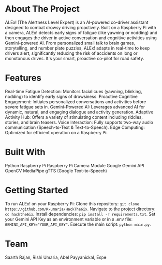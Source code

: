 # About The Project
ALEx! (The Alertness Level Expert) is an AI-powered co-driver assistant designed to combat drowsy driving proactively. Built on a Raspberry Pi with a camera, ALEx! detects early signs of fatigue (like yawning or nodding) and then engages the driver in active conversation and cognitive activities using Gemini-powered AI. From personalized small talk to brain games, storytelling, and number plate puzzles, ALEx! adapts in real-time to keep drivers alert, significantly reducing the risk of accidents on long or monotonous drives. It's your smart, proactive co-pilot for road safety.

# Features
Real-time Fatigue Detection: Monitors facial cues (yawning, blinking, nodding) to identify early signs of drowsiness.
Proactive Cognitive Engagement: Initiates personalized conversations and activities before severe fatigue sets in.
Gemini-Powered AI: Leverages advanced AI for dynamic, natural, and engaging dialogue and activity generation.
Adaptive Activity Hub: Offers a variety of stimulating content including riddles, stories, and brain teasers.
Voice Interaction: Fully supports two-way audio communication (Speech-to-Text & Text-to-Speech).
Edge Computing: Optimized for efficient operation on a Raspberry Pi.

# Built With
Python
Raspberry Pi
Raspberry Pi Camera Module
Google Gemini API
OpenCV
MediaPipe
gTTS (Google Text-to-Speech)

# Getting Started
To run ALEx! on your Raspberry Pi:
Clone this repository: ```git clone https://github.com/R-umaria/HackThe6ix```.
Navigate to the project directory: ```cd hackthe6ix```.
Install dependencies: ```pip install -r requirements.txt```.
Set your Gemini API Key as an environment variable or in a .env file: ```GEMINI_API_KEY="YOUR_API_KEY"```.
Execute the main script: ```python main.py```.

# Team
Saarth Rajan, Rishi Umaria, Abel Payyanickal, Espe
